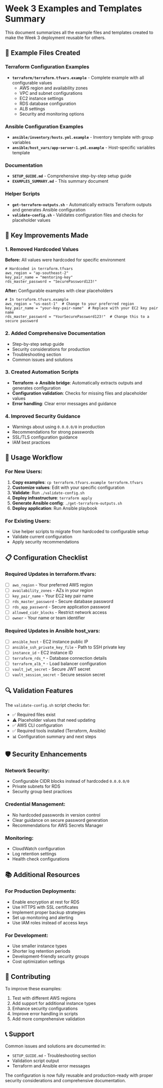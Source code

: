# Week 3 Examples and Templates Summary

This document summarizes all the example files and templates created to make the Week 3 deployment reusable for others.

## 📁 Example Files Created

### Terraform Configuration Examples
- **`terraform/terraform.tfvars.example`** - Complete example with all configurable values
  - AWS region and availability zones
  - VPC and subnet configurations
  - EC2 instance settings
  - RDS database configuration
  - ALB settings
  - Security and monitoring options

### Ansible Configuration Examples
- **`ansible/inventory/hosts.yml.example`** - Inventory template with group variables
- **`ansible/host_vars/app-server-1.yml.example`** - Host-specific variables template

### Documentation
- **`SETUP_GUIDE.md`** - Comprehensive step-by-step setup guide
- **`EXAMPLES_SUMMARY.md`** - This summary document

### Helper Scripts
- **`get-terraform-outputs.sh`** - Automatically extracts Terraform outputs and generates Ansible configuration
- **`validate-config.sh`** - Validates configuration files and checks for placeholder values

## 🔧 Key Improvements Made

### 1. Removed Hardcoded Values
**Before:** All values were hardcoded for specific environment
```hcl
# Hardcoded in terraform.tfvars
aws_region = "ap-southeast-2"
key_pair_name = "mentoring-key"
rds_master_password = "SecurePassword123!"
```

**After:** Configurable examples with clear placeholders
```hcl
# In terraform.tfvars.example
aws_region = "us-east-1"  # Change to your preferred region
key_pair_name = "your-key-pair-name"  # Replace with your EC2 key pair name
rds_master_password = "YourSecurePassword123!"  # Change this to a secure password
```

### 2. Added Comprehensive Documentation
- Step-by-step setup guide
- Security considerations for production
- Troubleshooting section
- Common issues and solutions

### 3. Created Automation Scripts
- **Terraform → Ansible bridge**: Automatically extracts outputs and generates configuration
- **Configuration validation**: Checks for missing files and placeholder values
- **Error handling**: Clear error messages and guidance

### 4. Improved Security Guidance
- Warnings about using `0.0.0.0/0` in production
- Recommendations for strong passwords
- SSL/TLS configuration guidance
- IAM best practices

## 🚀 Usage Workflow

### For New Users:
1. **Copy examples**: `cp terraform.tfvars.example terraform.tfvars`
2. **Customize values**: Edit with your specific configuration
3. **Validate**: Run `./validate-config.sh`
4. **Deploy infrastructure**: `terraform apply`
5. **Generate Ansible config**: `./get-terraform-outputs.sh`
6. **Deploy application**: Run Ansible playbook

### For Existing Users:
- Use helper scripts to migrate from hardcoded to configurable setup
- Validate current configuration
- Apply security recommendations

## 📋 Configuration Checklist

### Required Updates in terraform.tfvars:
- [ ] `aws_region` - Your preferred AWS region
- [ ] `availability_zones` - AZs in your region
- [ ] `key_pair_name` - Your EC2 key pair name
- [ ] `rds_master_password` - Secure database password
- [ ] `rds_app_password` - Secure application password
- [ ] `allowed_cidr_blocks` - Restrict network access
- [ ] `owner` - Your name or team identifier

### Required Updates in Ansible host_vars:
- [ ] `ansible_host` - EC2 instance public IP
- [ ] `ansible_ssh_private_key_file` - Path to SSH private key
- [ ] `instance_id` - EC2 instance ID
- [ ] `terraform_rds_*` - Database connection details
- [ ] `terraform_alb_*` - Load balancer configuration
- [ ] `vault_jwt_secret` - Secure JWT secret
- [ ] `vault_session_secret` - Secure session secret

## 🔍 Validation Features

The `validate-config.sh` script checks for:
- ✅ Required files exist
- ⚠️ Placeholder values that need updating
- ✅ AWS CLI configuration
- ✅ Required tools installed (Terraform, Ansible)
- 📊 Configuration summary and next steps

## 🛡️ Security Enhancements

### Network Security:
- Configurable CIDR blocks instead of hardcoded `0.0.0.0/0`
- Private subnets for RDS
- Security group best practices

### Credential Management:
- No hardcoded passwords in version control
- Clear guidance on secure password generation
- Recommendations for AWS Secrets Manager

### Monitoring:
- CloudWatch configuration
- Log retention settings
- Health check configurations

## 📚 Additional Resources

### For Production Deployments:
- Enable encryption at rest for RDS
- Use HTTPS with SSL certificates
- Implement proper backup strategies
- Set up monitoring and alerting
- Use IAM roles instead of access keys

### For Development:
- Use smaller instance types
- Shorter log retention periods
- Development-friendly security groups
- Cost optimization settings

## 🤝 Contributing

To improve these examples:
1. Test with different AWS regions
2. Add support for additional instance types
3. Enhance security configurations
4. Improve error handling in scripts
5. Add more comprehensive validation

## 📞 Support

Common issues and solutions are documented in:
- `SETUP_GUIDE.md` - Troubleshooting section
- Validation script output
- Terraform and Ansible error messages

The configuration is now fully reusable and production-ready with proper security considerations and comprehensive documentation.
